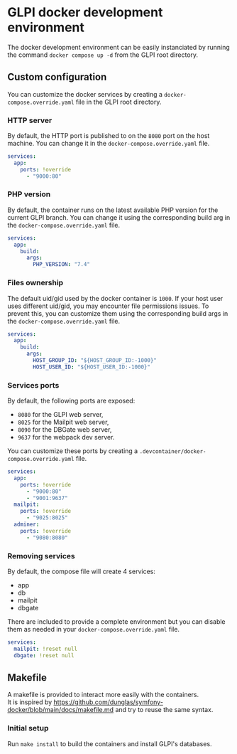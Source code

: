 # GLPI docker development environment

The docker development environment can be easily instanciated by running the command `docker compose up -d`
from the GLPI root directory.

## Custom configuration

You can customize the docker services by creating a `docker-compose.override.yaml` file in the GLPI root directory.

### HTTP server

By default, the HTTP port is published to on the `8080` port on the host machine.
You can change it in the `docker-compose.override.yaml` file.

```yaml
services:
  app:
    ports: !override
      - "9000:80"
```

### PHP version

By default, the container runs on the latest available PHP version for the current GLPI branch.
You can change it using the corresponding build arg in the `docker-compose.override.yaml` file.

```yaml
services:
  app:
    build:
      args:
        PHP_VERSION: "7.4"
```

### Files ownership

The default uid/gid used by the docker container is `1000`. If your host user uses different uid/gid, you may encounter
file permissions issues. To prevent this, you can customize them using the corresponding build args in
the `docker-compose.override.yaml` file.

```yaml
services:
  app:
    build:
      args:
        HOST_GROUP_ID: "${HOST_GROUP_ID:-1000}"
        HOST_USER_ID: "${HOST_USER_ID:-1000}"
```

### Services ports

By default, the following ports are exposed:
 - `8080` for the GLPI web server,
 - `8025` for the Mailpit web server,
 - `8090` for the DBGate web server,
 - `9637` for the webpack dev server.

You can customize these ports by creating a `.devcontainer/docker-compose.override.yaml` file.

```yaml
services:
  app:
    ports: !override
      - "9000:80"
      - "9001:9637"
  mailpit:
    ports: !override
      - "9025:8025"
  adminer:
    ports: !override
      - "9080:8080"
```

### Removing services

By default, the compose file will create 4 services:
* app
* db
* mailpit
* dbgate

There are included to provide a complete environment but you can disable them
as needed in your `docker-compose.override.yaml` file.

```yaml
services:
  mailpit: !reset null
  dbgate: !reset null
```

## Makefile

A makefile is provided to interact more easily with the containers.  
It is inspired by https://github.com/dunglas/symfony-docker/blob/main/docs/makefile.md and try to reuse the same syntax.  

### Initial setup

Run `make install` to build the containers and install GLPI's databases.
